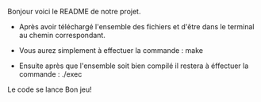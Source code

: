 Bonjour voici le README de notre projet.


- Après avoir téléchargé l'ensemble des fichiers et d'être dans le terminal au chemin correspondant.

- Vous aurez simplement à effectuer la commande : make
- Ensuite après que l'ensemble soit bien compilé il restera à éffectuer la commande : ./exec

Le code se lance Bon jeu!
